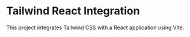 # Tailwind React Integration
This project integrates Tailwind CSS with a React application using Vite.
